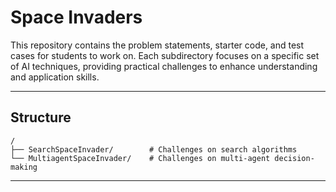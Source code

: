 # Space Invaders

This repository contains the problem statements, starter code, and test cases for students to work on. Each subdirectory focuses on a specific set of AI techniques, providing practical challenges to enhance understanding and application skills.

---

## Structure

```plaintext
/
├── SearchSpaceInvader/        # Challenges on search algorithms
└── MultiagentSpaceInvader/    # Challenges on multi-agent decision-making
```
---
